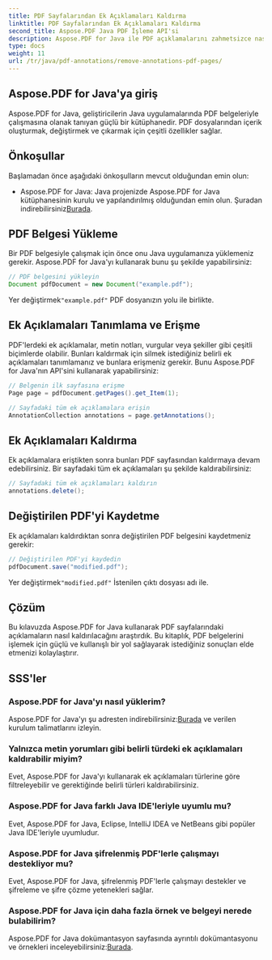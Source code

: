 ```yaml
---
title: PDF Sayfalarından Ek Açıklamaları Kaldırma
linktitle: PDF Sayfalarından Ek Açıklamaları Kaldırma
second_title: Aspose.PDF Java PDF İşleme API'si
description: Aspose.PDF for Java ile PDF açıklamalarını zahmetsizce nasıl kaldıracağınızı öğrenin. Adım adım kılavuz ve kod dahildir.
type: docs
weight: 11
url: /tr/java/pdf-annotations/remove-annotations-pdf-pages/
---
```


## Aspose.PDF for Java'ya giriş

Aspose.PDF for Java, geliştiricilerin Java uygulamalarında PDF belgeleriyle çalışmasına olanak tanıyan güçlü bir kütüphanedir. PDF dosyalarından içerik oluşturmak, değiştirmek ve çıkarmak için çeşitli özellikler sağlar.

## Önkoşullar

Başlamadan önce aşağıdaki önkoşulların mevcut olduğundan emin olun:

-  Aspose.PDF for Java: Java projenizde Aspose.PDF for Java kütüphanesinin kurulu ve yapılandırılmış olduğundan emin olun. Şuradan indirebilirsiniz[Burada](https://releases.aspose.com/pdf/java/).

## PDF Belgesi Yükleme

Bir PDF belgesiyle çalışmak için önce onu Java uygulamanıza yüklemeniz gerekir. Aspose.PDF for Java'yı kullanarak bunu şu şekilde yapabilirsiniz:

```java
// PDF belgesini yükleyin
Document pdfDocument = new Document("example.pdf");
```

 Yer değiştirmek`"example.pdf"` PDF dosyanızın yolu ile birlikte.


## Ek Açıklamaları Tanımlama ve Erişme

PDF'lerdeki ek açıklamalar, metin notları, vurgular veya şekiller gibi çeşitli biçimlerde olabilir. Bunları kaldırmak için silmek istediğiniz belirli ek açıklamaları tanımlamanız ve bunlara erişmeniz gerekir. Bunu Aspose.PDF for Java'nın API'sini kullanarak yapabilirsiniz:

```java
// Belgenin ilk sayfasına erişme
Page page = pdfDocument.getPages().get_Item(1);

// Sayfadaki tüm ek açıklamalara erişin
AnnotationCollection annotations = page.getAnnotations();
```

## Ek Açıklamaları Kaldırma

Ek açıklamalara eriştikten sonra bunları PDF sayfasından kaldırmaya devam edebilirsiniz. Bir sayfadaki tüm ek açıklamaları şu şekilde kaldırabilirsiniz:

```java
// Sayfadaki tüm ek açıklamaları kaldırın
annotations.delete();
```

## Değiştirilen PDF'yi Kaydetme

Ek açıklamaları kaldırdıktan sonra değiştirilen PDF belgesini kaydetmeniz gerekir:

```java
// Değiştirilen PDF'yi kaydedin
pdfDocument.save("modified.pdf");
```

 Yer değiştirmek`"modified.pdf"` İstenilen çıktı dosyası adı ile.

## Çözüm

Bu kılavuzda Aspose.PDF for Java kullanarak PDF sayfalarındaki açıklamaların nasıl kaldırılacağını araştırdık. Bu kitaplık, PDF belgelerini işlemek için güçlü ve kullanışlı bir yol sağlayarak istediğiniz sonuçları elde etmenizi kolaylaştırır.

## SSS'ler

### Aspose.PDF for Java'yı nasıl yüklerim?

 Aspose.PDF for Java'yı şu adresten indirebilirsiniz:[Burada](https://releases.aspose.com/pdf/java/) ve verilen kurulum talimatlarını izleyin.

### Yalnızca metin yorumları gibi belirli türdeki ek açıklamaları kaldırabilir miyim?

Evet, Aspose.PDF for Java'yı kullanarak ek açıklamaları türlerine göre filtreleyebilir ve gerektiğinde belirli türleri kaldırabilirsiniz.

### Aspose.PDF for Java farklı Java IDE'leriyle uyumlu mu?

Evet, Aspose.PDF for Java, Eclipse, IntelliJ IDEA ve NetBeans gibi popüler Java IDE'leriyle uyumludur.

### Aspose.PDF for Java şifrelenmiş PDF'lerle çalışmayı destekliyor mu?

Evet, Aspose.PDF for Java, şifrelenmiş PDF'lerle çalışmayı destekler ve şifreleme ve şifre çözme yetenekleri sağlar.

### Aspose.PDF for Java için daha fazla örnek ve belgeyi nerede bulabilirim?

 Aspose.PDF for Java dokümantasyon sayfasında ayrıntılı dokümantasyonu ve örnekleri inceleyebilirsiniz:[Burada](https://reference.aspose.com/pdf/java/).